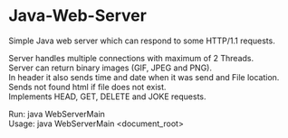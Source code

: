 # Java-Web-Server
Simple Java web server which can respond to some HTTP/1.1 requests.

Server handles multiple connections with maximum of 2 Threads.  
Server can return binary images (GIF, JPEG and PNG).  
In header it also sends time and date when it was send and File location.  
Sends not found html if file does not exist.  
Implements HEAD, GET, DELETE and JOKE requests.  

Run: java WebServerMain  
Usage: java WebServerMain <document_root> </port>
